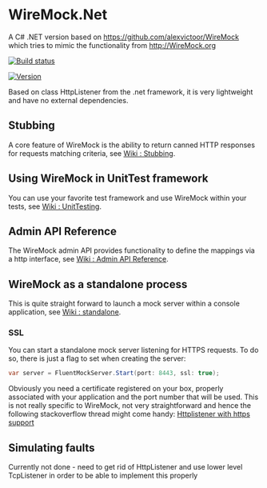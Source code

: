 # WireMock.Net
A C# .NET version based on https://github.com/alexvictoor/WireMock which tries to mimic the functionality from http://WireMock.org

[![Build status](https://ci.appveyor.com/api/projects/status/b3n6q3ygbww4lyls?svg=true)](https://ci.appveyor.com/project/StefH/wiremock-net)

[![Version](https://img.shields.io/nuget/v/WireMock.Net.svg)](https://www.nuget.org/packages/WireMock.Net)

Based on class HttpListener from the .net framework, it is very lightweight and have no external dependencies.

## Stubbing
A core feature of WireMock is the ability to return canned HTTP responses for requests matching criteria, see [Wiki : Stubbing](https://github.com/StefH/WireMock.Net/wiki/Stubbing).


## Using WireMock in UnitTest framework
You can use your favorite test framework and use WireMock within your tests, see
[Wiki : UnitTesting](https://github.com/StefH/WireMock.Net/wiki/Using-WireMock-in-UnitTests).

## Admin API Reference
The WireMock admin API provides functionality to define the mappings via a http interface, see [Wiki : Admin API Reference](https://github.com/StefH/WireMock.Net/wiki/Admin-API-Reference).

## WireMock as a standalone process
This is quite straight forward to launch a mock server within a console application, see [Wiki : standalone](https://github.com/StefH/WireMock.Net/wiki/WireMock-as-a-standalone-process).

### SSL
You can start a standalone mock server listening for HTTPS requests. To do so, there is just a flag to set when creating the server:
```csharp
var server = FluentMockServer.Start(port: 8443, ssl: true);
```
Obviously you need a certificate registered on your box, properly associated with your application and the port number that will be used. This is not really specific to WireMock, not very straightforward and hence the following stackoverflow thread might come handy: [Httplistener with https support](http://stackoverflow.com/questions/11403333/httplistener-with-https-support)

## Simulating faults
Currently not done - need to get rid of HttpListener and use lower level TcpListener in order to be able to implement this properly
